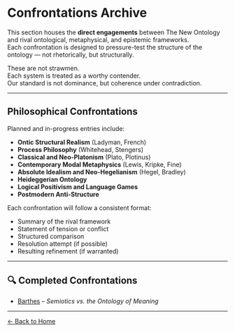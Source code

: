 # Confrontations Archive

This section houses the **direct engagements** between The New Ontology and rival ontological, metaphysical, and epistemic frameworks.  
Each confrontation is designed to pressure-test the structure of the ontology — not rhetorically, but structurally.

These are not strawmen.  
Each system is treated as a worthy contender.  
Our standard is not dominance, but coherence under contradiction.

---

## Philosophical Confrontations

Planned and in-progress entries include:

- **Ontic Structural Realism** (Ladyman, French)  
- **Process Philosophy** (Whitehead, Stengers)  
- **Classical and Neo-Platonism** (Plato, Plotinus)  
- **Contemporary Modal Metaphysics** (Lewis, Kripke, Fine)  
- **Absolute Idealism and Neo-Hegelianism** (Hegel, Bradley)  
- **Heideggerian Ontology**  
- **Logical Positivism and Language Games**  
- **Postmodern Anti-Structure**

Each confrontation will follow a consistent format:
- Summary of the rival framework  
- Statement of tension or conflict  
- Structured comparison  
- Resolution attempt (if possible)  
- Resulting refinement (if warranted)

---

## 🔍 Completed Confrontations

- [Barthes](barthes-confrontation.html) – *Semiotics vs. the Ontology of Meaning*

---

[← Back to Home](/the-new-ontology---public-release/)
